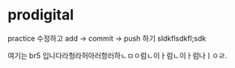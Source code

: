 # prodigital
practice
수정하고 add -> commit -> push 하기
sldkflsdkfl;sdk

여기는 br5 입니다라헝라허아러항러하ㄴㅁㅇ럼ㄴ이ㅏ럼ㄴ이ㅏ럼나ㅣㅇㄹ.
